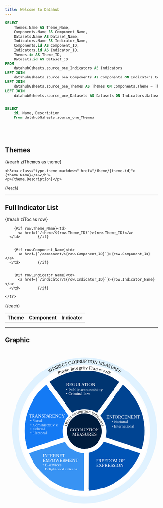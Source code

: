 ```yaml
---
title: Welcome to Datahub
---
```


```sql ziToc
SELECT 
    Themes.Name AS Theme_Name,
    Components.Name AS Component_Name,
    Datasets.Name AS Dataset_Name,
    Indicators.Name AS Indicator_Name,
    Components.id AS Component_ID,
    Indicators.id AS Indicator_ID,
    Themes.id AS Theme_ID,
    Datasets.id AS Dataset_ID
FROM 
    datahubGsheets.source_one_Indicators AS Indicators
LEFT JOIN 
    datahubGsheets.source_one_Components AS Components ON Indicators.Component = Components.id
LEFT JOIN 
    datahubGsheets.source_one_Themes AS Themes ON Components.Theme = Themes.id
LEFT JOIN 
    datahubGsheets.source_one_Datasets AS Datasets ON Indicators.Dataset = Datasets.id

```

```sql ziThemes

SELECT 
    id, Name, Description
    From datahubGsheets.source_one_Themes



  

```

 

## Themes

<div class="xlist">
 {#each ziThemes as theme}
 
    <h3><a class="type-theme markdown" href="/theme/{theme.id}">{theme.Name}</a></h3>
    <p>{theme.Description}</p> 
    
 {/each}
</div>

---







## Full Indicator List

<DataTable data={ziToc} rows=all groupBy=Theme_Name  groupsOpen=false>
  <Column id=Theme_Name/> 
	<Column id=Component_Name /> 
	<Column id=Indicator_Link contentType=link linkLabel=Indicator_Name  /> 
</DataTable>


<DataTable data={ziToc} rows=all>
  <table id="zitable">
  <thead>
    <tr>
      <th>Theme</th>
      <th>Component</th>
      <th>Indicator</th>
    </tr>
  </thead>
  <tbody>
  {#each ziToc as row}
    <tr class="{row.Theme_ID} {row.Component_ID} ">
      
        {#if row.Theme_Name}<td>
          <a href={`/theme/${row.Theme_ID}`}>{row.Theme_ID}</a>
      </td>        {/if}

      
        {#if row.Component_Name}<td>
          <a href={`/component/${row.Component_ID}`}>{row.Component_ID}</a>
      </td>        {/if}

      
        {#if row.Indicator_Name}<td>
          <a href={`/indicator/${row.Indicator_ID}`}>{row.Indicator_Name}</a>
      </td>        {/if}

    </tr>
  {/each}
  </tbody>
  </table>
</DataTable>


---

## Graphic

<div id="mainchart" style="height: 33rem; width: 33rem; ">
  <svg width="100%" height="100%" viewBox="0 0 1766 1766" version="1.1" xml:space="preserve" style="fill-rule:evenodd;clip-rule:evenodd;stroke-linejoin:round;stroke-miterlimit:2;" id="svg446" sodipodi:docname="dh-pie.svg" inkscape:version="1.2.2 (b0a84865, 2022-12-01)" xmlns:inkscape="http://www.inkscape.org/namespaces/inkscape" xmlns:sodipodi="http://sodipodi.sourceforge.net/DTD/sodipodi-0.dtd" xmlns="http://www.w3.org/2000/svg" xmlns:svg="http://www.w3.org/2000/svg"> <defs id="defs450" /> <sodipodi:namedview id="namedview448" pagecolor="#ffffff" bordercolor="#000000" borderopacity="0.25" inkscape:showpageshadow="2" inkscape:pageopacity="0.0" inkscape:pagecheckerboard="0" inkscape:deskcolor="#d1d1d1" showgrid="false" inkscape:zoom="0.5815402" inkscape:cx="520.1704" inkscape:cy="882.14021" inkscape:window-width="2560" inkscape:window-height="1350" inkscape:window-x="1512" inkscape:window-y="25" inkscape:window-maximized="1" inkscape:current-layer="g48" /> <g id="Artboard1" transform="matrix(1,0,0,1,-400.918,-795.349)"> <rect x="400.918" y="795.349" width="1765.9" height="1765.9" style="fill:none;" id="rect16" /> <g transform="matrix(1,0,0,1,114.485,629.004)" id="g443"> <g transform="matrix(1,0,0,1,-7.43803,-552.266)" id="g48"> <g transform="matrix(1,0,0,1,1.32629,1.98776)" id="g22"> <path d="M1795.76,1818.84C1753.74,1945.89 1672.87,2061.43 1556.29,2145.88C1440.35,2229.86 1306.21,2270.69 1173.05,2271.45C1173.31,2270.9 1173.46,2270.29 1173.46,2269.64L1174.08,1618.15L1795.76,1818.84Z" style="fill:rgb(0,84,182);" id="path18" /> <path d="M1843.23,1834.53L1811.12,1771.25L1189.44,1570.56L1124.08,1618.1L1123.46,2269.6C1123.47,2262.46 1125.12,2255.7 1128.04,2249.68L1173.33,2321.45C1316.59,2320.63 1460.9,2276.72 1585.62,2186.37C1711.04,2095.52 1798.03,1971.22 1843.23,1834.53ZM1795.76,1818.84C1753.74,1945.89 1672.87,2061.43 1556.29,2145.88C1440.35,2229.86 1306.21,2270.69 1173.05,2271.45C1173.31,2270.9 1173.46,2270.29 1173.46,2269.64L1174.08,1618.15L1795.76,1818.84Z" style="fill:white;" id="path20" /> </g> <g transform="matrix(1,0,0,1,1.32629,1.98776)" id="g28"> <path d="M541.223,1818.65L818.848,1729.52L1165.75,1618.73L1165.13,2269.64C1165.13,2270.29 1165.28,2270.9 1165.54,2271.45C962.09,2270.3 761.829,2175.61 633.434,1998.35C592.632,1942.02 562.016,1881.4 541.223,1818.65Z" style="fill:rgb(56,147,243);" id="path24" /> <path d="M525.939,1771.05L493.761,1834.38C516.127,1901.87 549.052,1967.09 592.941,2027.68C731.042,2218.34 946.429,2320.21 1165.26,2321.45L1210.56,2249.68C1213.48,2255.73 1215.14,2262.52 1215.13,2269.68C1215.13,2269.68 1215.75,1618.78 1215.75,1618.78L1150.54,1571.1L803.636,1681.89C803.563,1681.92 525.939,1771.05 525.939,1771.05ZM541.223,1818.65L818.848,1729.52L1165.75,1618.73L1165.13,2269.64C1165.13,2270.29 1165.28,2270.9 1165.54,2271.45C962.09,2270.3 761.829,2175.61 633.434,1998.35C592.632,1942.02 562.016,1881.4 541.223,1818.65Z" style="fill:white;" id="path26" /> </g> <g transform="matrix(1,0,0,1,1.32629,1.98776)" id="g34" onclick="window.location.href='/theme/enforcement/'"> <path d="M1559.12,1077.4C1613.29,1117.05 1662.31,1165.72 1703.82,1223.03C1831.57,1399.4 1859.47,1617.89 1798.32,1810.91L1176.62,1610.21L1559.12,1077.4Z" style="fill:rgb(0,68,146);" id="path30" /> <path d="M1588.64,1037.05L1518.5,1048.24L1136,1581.05L1161.26,1657.79L1782.96,1858.49L1845.99,1826.01C1911.76,1618.4 1881.72,1383.4 1744.31,1193.7C1699.66,1132.05 1646.92,1079.7 1588.64,1037.05ZM1559.12,1077.4C1613.29,1117.05 1662.31,1165.72 1703.82,1223.03C1831.57,1399.4 1859.47,1617.89 1798.32,1810.91L1176.62,1610.21L1559.12,1077.4Z" style="fill:white;" id="path32" /> </g> <g transform="matrix(1,0,0,1,1.32629,1.98776)" id="g40"> <path d="M773.782,1080.77L1145.01,1585.39L1163.03,1610.27L816.308,1721.59L538.519,1810.31C455.764,1548.84 542.614,1252.94 773.782,1080.77Z" style="fill:rgb(20,122,244);" id="path36" /> <path d="M814.058,1051.14L743.917,1040.67C495.26,1225.86 401.834,1544.15 490.849,1825.39L553.731,1857.93L831.52,1769.22C831.592,1769.19 1178.31,1657.88 1178.31,1657.88L1203.52,1580.94L1185.5,1556.06C1185.29,1555.77 814.058,1051.14 814.058,1051.14ZM773.782,1080.77L1145.01,1585.39L1163.03,1610.27L816.308,1721.59L538.519,1810.31C455.764,1548.84 542.614,1252.94 773.782,1080.77Z" style="fill:white;" id="path38" /> </g> <g transform="matrix(1,0,0,1,1.32629,1.98776)" id="g46"> <path d="M784.247,1073.13C1019.57,904.825 1328.7,913.112 1552.36,1072.52L1169.94,1605.22L1151.74,1580.48L784.247,1073.13Z" style="fill:rgb(0,53,113);" id="path42" /> <path d="M755.16,1032.47L743.754,1102.47L1111.25,1609.81C1111.46,1610.11 1129.67,1634.85 1129.67,1634.85L1210.56,1634.38L1592.98,1101.68L1581.38,1031.8C1340.8,860.336 1008.29,851.424 755.16,1032.47ZM784.247,1073.13C1019.57,904.825 1328.7,913.112 1552.36,1072.52L1169.94,1605.22L1151.74,1580.48L784.247,1073.13Z" style="fill:white;" id="path44" /> </g> </g> <g transform="matrix(0.843191,0,0,0.331615,397.152,1263.36)" id="g52"> <rect x="903.603" y="1320.66" width="59.13" height="71.903" style="fill:white;" id="rect50" /> </g> <g transform="matrix(1.11643,-1.0165e-16,1.0165e-16,1.11643,17.2964,-712.227)" id="g56"> <path d="M1025.73,868.302C630.238,868.302 309.15,1189.39 309.15,1584.88C309.15,1980.37 630.238,2301.46 1025.73,2301.46C1421.22,2301.46 1742.31,1980.37 1742.31,1584.88C1742.31,1189.39 1421.22,868.302 1025.73,868.302L1025.73,868.302ZM1025.73,935.481C1384.14,935.481 1675.13,1226.47 1675.13,1584.88C1675.13,1943.3 1384.14,2234.28 1025.73,2234.28C667.315,2234.28 376.328,1943.3 376.328,1584.88C376.328,1226.47 667.315,935.481 1025.73,935.481Z" style="fill:rgb(224,242,255);" id="path54" /> </g> <g id="text" transform="matrix(1,0,0,1,-6.11174,-550.279)"> <g transform="matrix(0.296581,-2.70034e-17,2.70034e-17,0.296581,864.093,1144.34)" id="g62"> <circle cx="1025.73" cy="1584.88" r="649.401" style="fill:rgb(0,28,61);" id="circle58" /> <path d="M1025.73,766.893C574.269,766.893 207.741,1133.42 207.741,1584.88C207.741,2036.34 574.269,2402.87 1025.73,2402.87C1477.19,2402.87 1843.72,2036.34 1843.72,1584.88C1843.72,1133.42 1477.19,766.893 1025.73,766.893ZM1025.73,935.481C1384.14,935.481 1675.13,1226.47 1675.13,1584.88C1675.13,1943.3 1384.14,2234.28 1025.73,2234.28C667.315,2234.28 376.328,1943.3 376.328,1584.88C376.328,1226.47 667.315,935.481 1025.73,935.481Z" style="fill:white;" id="path60" /> </g> <g transform="matrix(0.374687,0.927152,-0.927152,0.374687,2005.42,650.91)" id="g168"> <g transform="matrix(-0.75017,-0.661245,0.661245,-0.75017,-58.8678,2572.01)" id="g66"> <text x="456.442px" y="1297.13px" style="font-family:'Figtree-Light_Medium', 'Figtree';font-weight:300;font-size:43.75px;" id="text64">D</text> </g> <g transform="matrix(-0.684655,-0.728867,0.728867,-0.684655,-199.184,2467.95)" id="g70"> <text x="434.287px" y="1277.06px" style="font-family:'Figtree-Light_Medium', 'Figtree';font-weight:300;font-size:43.75px;" id="text68">i</text> </g> <g transform="matrix(-0.635712,-0.771926,0.771926,-0.635712,-281.022,2407.74)" id="g74"> <text x="427.62px" y="1270.18px" style="font-family:'Figtree-Light_Medium', 'Figtree';font-weight:300;font-size:43.75px;" id="text72">r</text> </g> <g transform="matrix(-0.566451,-0.824095,0.824095,-0.566451,-382.508,2317.69)" id="g78"> <text x="418.404px" y="1259.46px" style="font-family:'Figtree-Light_Medium', 'Figtree';font-weight:300;font-size:43.75px;" id="text76">e</text> </g> <g transform="matrix(-0.465851,-0.884863,0.884863,-0.465851,-503.592,2175.81)" id="g82"> <text x="404.921px" y="1239.9px" style="font-family:'Figtree-Light_Medium', 'Figtree';font-weight:300;font-size:43.75px;" id="text80">c</text> </g> <g transform="matrix(-0.376338,-0.926483,0.926483,-0.376338,-586.942,2042.71)" id="g86"> <text x="394.056px" y="1218.91px" style="font-family:'Figtree-Light_Medium', 'Figtree';font-weight:300;font-size:43.75px;" id="text84">t</text> </g> <g transform="matrix(-0.228192,-0.973616,0.973616,-0.228192,-690.069,1840.24)" id="g90"> <text x="384.364px" y="1193.63px" style="font-family:'Figtree-Light_Medium', 'Figtree';font-weight:300;font-size:43.75px;" id="text88">c</text> </g> <g transform="matrix(-0.109018,-0.99404,0.99404,-0.109018,-743.488,1674.97)" id="g94"> <text x="378.915px" y="1170.69px" style="font-family:'Figtree-Light_Medium', 'Figtree';font-weight:300;font-size:43.75px;" id="text92">o</text> </g> <g transform="matrix(-0.00317132,-0.999995,0.999995,-0.00317132,-767.94,1525.48)" id="g98"> <text x="376.357px" y="1145.5px" style="font-family:'Figtree-Light_Medium', 'Figtree';font-weight:300;font-size:43.75px;" id="text96">r</text> </g> <g transform="matrix(0.0661058,-0.997813,0.997813,0.0661058,-777.607,1431.97)" id="g102"> <text x="376.187px" y="1131.4px" style="font-family:'Figtree-Light_Medium', 'Figtree';font-weight:300;font-size:43.75px;" id="text100">r</text> </g> <g transform="matrix(0.151609,-0.988441,0.988441,0.151609,-784.656,1320.36)" id="g106"> <text x="376.833px" y="1117.27px" style="font-family:'Figtree-Light_Medium', 'Figtree';font-weight:300;font-size:43.75px;" id="text104">u</text> </g> <g transform="matrix(0.27867,-0.960387,0.960387,0.27867,-775.559,1153.96)" id="g110"> <text x="380.416px" y="1093.27px" style="font-family:'Figtree-Light_Medium', 'Figtree';font-weight:300;font-size:43.75px;" id="text108">p</text> </g> <g transform="matrix(0.374204,-0.927346,0.927346,0.374204,-748.353,1028.35)" id="g114"> <text x="387.761px" y="1068.65px" style="font-family:'Figtree-Light_Medium', 'Figtree';font-weight:300;font-size:43.75px;" id="text112">t</text> </g> <g transform="matrix(0.434647,-0.900601,0.900601,0.434647,-726.346,950.463)" id="g118"> <text x="393.866px" y="1053.76px" style="font-family:'Figtree-Light_Medium', 'Figtree';font-weight:300;font-size:43.75px;" id="text116">i</text> </g> <g transform="matrix(0.509744,-0.860326,0.860326,0.509744,-703.98,854.465)" id="g122"> <text x="397.74px" y="1044.92px" style="font-family:'Figtree-Light_Medium', 'Figtree';font-weight:300;font-size:43.75px;" id="text120">o</text> </g> <g transform="matrix(0.613268,-0.789875,0.789875,0.613268,-649.283,720.055)" id="g126"> <text x="410.692px" y="1023.09px" style="font-family:'Figtree-Light_Medium', 'Figtree';font-weight:300;font-size:43.75px;" id="text124">n</text> </g> <g transform="matrix(0.716258,-0.697835,0.697835,0.716258,-572.166,584.926)" id="g130"> <text x="433.201px" y="996.056px" style="font-family:'Figtree-Light_Medium', 'Figtree';font-weight:300;font-size:43.75px;" id="text128">i</text> </g> <g transform="matrix(0.772163,-0.635424,0.635424,0.772163,-528.256,504.859)" id="g134"> <text x="439.885px" y="989.069px" style="font-family:'Figtree-Light_Medium', 'Figtree';font-weight:300;font-size:43.75px;" id="text132">n</text> </g> <g transform="matrix(0.841952,-0.539553,0.539553,0.841952,-452.864,401.302)" id="g138"> <text x="458.56px" y="973.656px" style="font-family:'Figtree-Light_Medium', 'Figtree';font-weight:300;font-size:43.75px;" id="text136">d</text> </g> <g transform="matrix(0.888023,-0.459799,0.459799,0.888023,-387.741,328.316)" id="g142"> <text x="480.193px" y="960.228px" style="font-family:'Figtree-Light_Medium', 'Figtree';font-weight:300;font-size:43.75px;" id="text140">i</text> </g> <g transform="matrix(0.922981,-0.384845,0.384845,0.922981,-330.077,261.652)" id="g146"> <text x="488.669px" y="955.484px" style="font-family:'Figtree-Light_Medium', 'Figtree';font-weight:300;font-size:43.75px;" id="text144">c</text> </g> <g transform="matrix(0.960387,-0.27867,0.27867,0.960387,-243.524,179.736)" id="g150"> <text x="510.443px" y="946.439px" style="font-family:'Figtree-Light_Medium', 'Figtree';font-weight:300;font-size:43.75px;" id="text148">a</text> </g> <g transform="matrix(0.982682,-0.185301,0.185301,0.982682,-165.064,114.777)" id="g154"> <text x="531.513px" y="940.466px" style="font-family:'Figtree-Light_Medium', 'Figtree';font-weight:300;font-size:43.75px;" id="text152">t</text> </g> <g transform="matrix(0.996544,-0.0830657,0.0830657,0.996544,-75.9603,48.7057)" id="g158"> <text x="547.358px" y="937.234px" style="font-family:'Figtree-Light_Medium', 'Figtree';font-weight:300;font-size:43.75px;" id="text156">o</text> </g> <g transform="matrix(0.999745,0.0225906,-0.0225906,0.999745,21.2758,-12.6972)" id="g162"> <text x="572.623px" y="935.333px" style="font-family:'Figtree-Light_Medium', 'Figtree';font-weight:300;font-size:43.75px;" id="text160">r</text> </g> <g transform="matrix(0.995068,0.0992001,-0.0992001,0.995068,95.6912,-53.5868)" id="g166"> <text x="586.702px" y="935.455px" style="font-family:'Figtree-Light_Medium', 'Figtree';font-weight:300;font-size:43.75px;" id="text164">s</text> </g> </g> <g transform="matrix(0.415879,0.90942,-0.90942,0.415879,2330.83,-390.014)" id="g274"> <g transform="matrix(-0.105485,-0.994421,0.994421,-0.105485,-1311.27,2778.47)" id="g172"> <text x="594.027px" y="1979px" style="font-family:'Figtree-Light_Medium', 'Figtree';font-weight:300;font-size:50px;" id="text170">I</text> </g> <g transform="matrix(-0.0717301,-0.997424,0.997424,-0.0717301,-1325.91,2697.78)" id="g176"> <text x="592.414px" y="1965.88px" style="font-family:'Figtree-Light_Medium', 'Figtree';font-weight:300;font-size:50px;" id="text174">N</text> </g> <g transform="matrix(-0.0221944,-0.999754,0.999754,-0.0221944,-1324.03,2559.54)" id="g180"> <text x="589.661px" y="1927.25px" style="font-family:'Figtree-Light_Medium', 'Figtree';font-weight:300;font-size:50px;" id="text178">D</text> </g> <g transform="matrix(0.00723436,-0.999974,0.999974,0.00723436,-1308.32,2468.47)" id="g184"> <text x="589.033px" y="1893.14px" style="font-family:'Figtree-Light_Medium', 'Figtree';font-weight:300;font-size:50px;" id="text182">I</text> </g> <g transform="matrix(0.0376392,-0.999291,0.999291,0.0376392,-1311.82,2397.74)" id="g188"> <text x="588.966px" y="1879.95px" style="font-family:'Figtree-Light_Medium', 'Figtree';font-weight:300;font-size:50px;" id="text186">R</text> </g> <g transform="matrix(0.0755762,-0.99714,0.99714,0.0755762,-1298.3,2297.76)" id="g192"> <text x="590.106px" y="1849.09px" style="font-family:'Figtree-Light_Medium', 'Figtree';font-weight:300;font-size:50px;" id="text190">E</text> </g> <g transform="matrix(0.119015,-0.992892,0.992892,0.119015,-1284.71,2190.95)" id="g196"> <text x="592.276px" y="1819.43px" style="font-family:'Figtree-Light_Medium', 'Figtree';font-weight:300;font-size:50px;" id="text194">C</text> </g> <g transform="matrix(0.160641,-0.987013,0.987013,0.160641,-1259.83,2086.1)" id="g200"> <text x="596.624px" y="1783.78px" style="font-family:'Figtree-Light_Medium', 'Figtree';font-weight:300;font-size:50px;" id="text198">T</text> </g> <g transform="matrix(0.217907,-0.97597,0.97597,0.217907,-1231.17,1953.31)" id="g204"> <text x="603.172px" y="1744.84px" style="font-family:'Figtree-Light_Medium', 'Figtree';font-weight:300;font-size:50px;" id="text202">C</text> </g> <g transform="matrix(0.26605,-0.963959,0.963959,0.26605,-1199.69,1843.8)" id="g208"> <text x="610.965px" y="1709.73px" style="font-family:'Figtree-Light_Medium', 'Figtree';font-weight:300;font-size:50px;" id="text206">O</text> </g> <g transform="matrix(0.312265,-0.949995,0.949995,0.312265,-1161.61,1740.47)" id="g212"> <text x="621.288px" y="1672.53px" style="font-family:'Figtree-Light_Medium', 'Figtree';font-weight:300;font-size:50px;" id="text210">R</text> </g> <g transform="matrix(0.3512,-0.9363,0.9363,0.3512,-1129.18,1656.77)" id="g216"> <text x="630.874px" y="1643.16px" style="font-family:'Figtree-Light_Medium', 'Figtree';font-weight:300;font-size:50px;" id="text214">R</text> </g> <g transform="matrix(0.390317,-0.92068,0.92068,0.390317,-1094.97,1574.91)" id="g220"> <text x="641.649px" y="1614.21px" style="font-family:'Figtree-Light_Medium', 'Figtree';font-weight:300;font-size:50px;" id="text218">U</text> </g> <g transform="matrix(0.431731,-0.902003,0.902003,0.431731,-1054.06,1490.04)" id="g224"> <text x="655.527px" y="1581.56px" style="font-family:'Figtree-Light_Medium', 'Figtree';font-weight:300;font-size:50px;" id="text222">P</text> </g> <g transform="matrix(0.462996,-0.88636,0.88636,0.462996,-1020.38,1427.4)" id="g228"> <text x="667.821px" y="1555.8px" style="font-family:'Figtree-Light_Medium', 'Figtree';font-weight:300;font-size:50px;" id="text226">T</text> </g> <g transform="matrix(0.486164,-0.873868,0.873868,0.486164,-989.121,1381.72)" id="g232"> <text x="680.371px" y="1531.95px" style="font-family:'Figtree-Light_Medium', 'Figtree';font-weight:300;font-size:50px;" id="text230">I</text> </g> <g transform="matrix(0.515733,-0.856749,0.856749,0.515733,-970.043,1324.47)" id="g236"> <text x="686.583px" y="1520.32px" style="font-family:'Figtree-Light_Medium', 'Figtree';font-weight:300;font-size:50px;" id="text234">O</text> </g> <g transform="matrix(0.558699,-0.829371,0.829371,0.558699,-921.668,1242.26)" id="g240"> <text x="706.507px" y="1487.21px" style="font-family:'Figtree-Light_Medium', 'Figtree';font-weight:300;font-size:50px;" id="text238">N</text> </g> <g transform="matrix(0.615405,-0.788211,0.788211,0.615405,-856.078,1135.39)" id="g244"> <text x="735.432px" y="1444.94px" style="font-family:'Figtree-Light_Medium', 'Figtree';font-weight:300;font-size:50px;" id="text242">M</text> </g> <g transform="matrix(0.651971,-0.758244,0.758244,0.651971,-805.535,1068.72)" id="g248"> <text x="761.436px" y="1411.86px" style="font-family:'Figtree-Light_Medium', 'Figtree';font-weight:300;font-size:50px;" id="text246">E</text> </g> <g transform="matrix(0.683162,-0.730267,0.730267,0.683162,-767.204,1010.35)" id="g252"> <text x="780.749px" y="1389.32px" style="font-family:'Figtree-Light_Medium', 'Figtree';font-weight:300;font-size:50px;" id="text250">A</text> </g> <g transform="matrix(0.712547,-0.701625,0.701625,0.712547,-726.917,956.076)" id="g256"> <text x="803.351px" y="1365.18px" style="font-family:'Figtree-Light_Medium', 'Figtree';font-weight:300;font-size:50px;" id="text254">S</text> </g> <g transform="matrix(0.742485,-0.669863,0.669863,0.742485,-687.467,898.795)" id="g260"> <text x="825.264px" y="1343.54px" style="font-family:'Figtree-Light_Medium', 'Figtree';font-weight:300;font-size:50px;" id="text258">U</text> </g> <g transform="matrix(0.7724,-0.635136,0.635136,0.7724,-644.41,841.278)" id="g264"> <text x="851.624px" y="1319.78px" style="font-family:'Figtree-Light_Medium', 'Figtree';font-weight:300;font-size:50px;" id="text262">R</text> </g> <g transform="matrix(0.796077,-0.605195,0.605195,0.796077,-608.296,794.969)" id="g268"> <text x="875.494px" y="1300.12px" style="font-family:'Figtree-Light_Medium', 'Figtree';font-weight:300;font-size:50px;" id="text266">E</text> </g> <g transform="matrix(0.819343,-0.573304,0.573304,0.819343,-572.649,747.084)" id="g272"> <text x="899.086px" y="1282.17px" style="font-family:'Figtree-Light_Medium', 'Figtree';font-weight:300;font-size:50px;" id="text270">S</text> </g> </g> <g transform="matrix(0.313288,0.949658,-0.949658,0.313288,2497.92,-162.453)" id="g372"> <g transform="matrix(-0.0908426,-0.995865,0.995865,-0.0908426,-1243.03,2661.54)" id="g278"> <text x="593.385px" y="1898.17px" style="font-family:'Figtree-Light_Medium', 'Figtree';font-weight:300;font-size:50px;" id="text276">P</text> </g> <g transform="matrix(-0.0534631,-0.99857,0.99857,-0.0534631,-1244.97,2559.93)" id="g282"> <text x="590.784px" y="1870.01px" style="font-family:'Figtree-Light_Medium', 'Figtree';font-weight:300;font-size:50px;" id="text280">u</text> </g> <g transform="matrix(-0.0109007,-0.999941,0.999941,-0.0109007,-1246.54,2451.66)" id="g286"> <text x="589.273px" y="1842.34px" style="font-family:'Figtree-Light_Medium', 'Figtree';font-weight:300;font-size:50px;" id="text284">b</text> </g> <g transform="matrix(0.0169444,-0.999856,0.999856,0.0169444,-1233.92,2371.52)" id="g290"> <text x="589.067px" y="1813.27px" style="font-family:'Figtree-Light_Medium', 'Figtree';font-weight:300;font-size:50px;" id="text288">l</text> </g> <g transform="matrix(0.0325915,-0.999469,0.999469,0.0325915,-1231.77,2332.93)" id="g294"> <text x="589.235px" y="1802.76px" style="font-family:'Figtree-Light_Medium', 'Figtree';font-weight:300;font-size:50px;" id="text292">i</text> </g> <g transform="matrix(0.0597865,-0.998211,0.998211,0.0597865,-1234.37,2273.1)" id="g298"> <text x="589.472px" y="1791.81px" style="font-family:'Figtree-Light_Medium', 'Figtree';font-weight:300;font-size:50px;" id="text296">c</text> </g> <g transform="matrix(0.107154,-0.994242,0.994242,0.107154,-1213.54,2153.53)" id="g302"> <text x="592.276px" y="1752.44px" style="font-family:'Figtree-Light_Medium', 'Figtree';font-weight:300;font-size:50px;" id="text300">I</text> </g> <g transform="matrix(0.137194,-0.990544,0.990544,0.137194,-1210.72,2088.64)" id="g306"> <text x="593.569px" y="1739.3px" style="font-family:'Figtree-Light_Medium', 'Figtree';font-weight:300;font-size:50px;" id="text304">n</text> </g> <g transform="matrix(0.170234,-0.985404,0.985404,0.170234,-1191.13,2009.15)" id="g310"> <text x="597.441px" y="1711.85px" style="font-family:'Figtree-Light_Medium', 'Figtree';font-weight:300;font-size:50px;" id="text308">t</text> </g> <g transform="matrix(0.203562,-0.979062,0.979062,0.203562,-1180.02,1936.86)" id="g314"> <text x="600.486px" y="1693.73px" style="font-family:'Figtree-Light_Medium', 'Figtree';font-weight:300;font-size:50px;" id="text312">e</text> </g> <g transform="matrix(0.242795,-0.970078,0.970078,0.242795,-1158.41,1850.24)" id="g318"> <text x="605.992px" y="1667.16px" style="font-family:'Figtree-Light_Medium', 'Figtree';font-weight:300;font-size:50px;" id="text316">g</text> </g> <g transform="matrix(0.27867,-0.960387,0.960387,0.27867,-1131.76,1771.09)" id="g322"> <text x="613.144px" y="1638.96px" style="font-family:'Figtree-Light_Medium', 'Figtree';font-weight:300;font-size:50px;" id="text320">r</text> </g> <g transform="matrix(0.295762,-0.955262,0.955262,0.295762,-1115.83,1733.3)" id="g326"> <text x="617.651px" y="1623.43px" style="font-family:'Figtree-Light_Medium', 'Figtree';font-weight:300;font-size:50px;" id="text324">i</text> </g> <g transform="matrix(0.315844,-0.948811,0.948811,0.315844,-1105.65,1692.58)" id="g330"> <text x="620.842px" y="1612.97px" style="font-family:'Figtree-Light_Medium', 'Figtree';font-weight:300;font-size:50px;" id="text328">t</text> </g> <g transform="matrix(0.347413,-0.937712,0.937712,0.347413,-1087.15,1628.73)" id="g334"> <text x="626.599px" y="1595.44px" style="font-family:'Figtree-Light_Medium', 'Figtree';font-weight:300;font-size:50px;" id="text332">y</text> </g> <g transform="matrix(0.401296,-0.915948,0.915948,0.401296,-1045.76,1520.22)" id="g338"> <text x="639.997px" y="1560.06px" style="font-family:'Figtree-Light_Medium', 'Figtree';font-weight:300;font-size:50px;" id="text336">F</text> </g> <g transform="matrix(0.430184,-0.902741,0.902741,0.430184,-1015.68,1462.49)" id="g342"> <text x="650.649px" y="1535.8px" style="font-family:'Figtree-Light_Medium', 'Figtree';font-weight:300;font-size:50px;" id="text340">r</text> </g> <g transform="matrix(0.454567,-0.890713,0.890713,0.454567,-996.374,1415.37)" id="g346"> <text x="657.486px" y="1521.24px" style="font-family:'Figtree-Light_Medium', 'Figtree';font-weight:300;font-size:50px;" id="text344">a</text> </g> <g transform="matrix(0.498827,-0.866702,0.866702,0.498827,-963.903,1330.71)" id="g350"> <text x="668.673px" y="1498.81px" style="font-family:'Figtree-Light_Medium', 'Figtree';font-weight:300;font-size:50px;" id="text348">m</text> </g> <g transform="matrix(0.541845,-0.840478,0.840478,0.541845,-913.034,1249.78)" id="g354"> <text x="689.839px" y="1462.37px" style="font-family:'Figtree-Light_Medium', 'Figtree';font-weight:300;font-size:50px;" id="text352">e</text> </g> <g transform="matrix(0.581332,-0.813666,0.813666,0.581332,-876.774,1175.76)" id="g358"> <text x="704.136px" y="1439.87px" style="font-family:'Figtree-Light_Medium', 'Figtree';font-weight:300;font-size:50px;" id="text356">w</text> </g> <g transform="matrix(0.619004,-0.785388,0.785388,0.619004,-830.131,1107.2)" id="g362"> <text x="726.131px" y="1409.22px" style="font-family:'Figtree-Light_Medium', 'Figtree';font-weight:300;font-size:50px;" id="text360">o</text> </g> <g transform="matrix(0.646727,-0.762721,0.762721,0.646727,-794.649,1057.38)" id="g366"> <text x="744.121px" y="1386.52px" style="font-family:'Figtree-Light_Medium', 'Figtree';font-weight:300;font-size:50px;" id="text364">r</text> </g> <g transform="matrix(0.668756,-0.743482,0.743482,0.668756,-771.756,1016.1)" id="g370"> <text x="754.446px" y="1374.16px" style="font-family:'Figtree-Light_Medium', 'Figtree';font-weight:300;font-size:50px;" id="text368">k</text> </g> </g> <g transform="matrix(1,0,0,1,471.792,683.655)" id="g376" onclick="window.location.href='/theme/regulation'"> <text x="496.724px" y="434.505px" style="font-family:'Figtree-Light_Medium', 'Figtree';font-weight:300;font-size:50px;fill:white;" id="text374">REGULATION</text> </g> <g transform="matrix(1,0,0,1,-154.064,797.212)" id="g380" onclick="window.location.href='/theme/transparency/'"> <text x="711.474px" y="667.104px" style="font-family:'Figtree-Light_Medium', 'Figtree';font-weight:300;font-size:50px;fill:white;" id="text378">TRANSPARENCY</text> </g> <g transform="matrix(1,0,0,1,385.398,660.237)" id="g386" onclick="window.location.href='/theme/corruption-measures/'"> <text x="621.35px" y="954.621px" style="font-family:'Figtree-Light_Medium', 'Figtree';font-weight:300;font-size:50px;fill:white;" id="text382">CORRUPTION</text> <text x="649px" y="1004.62px" style="font-family:'Figtree-Light_Medium', 'Figtree';font-weight:300;font-size:50px;fill:white;" id="text384">MEASURES</text> </g> <g transform="matrix(1,0,0,1,275.564,780.604)" id="g394" onclick="window.location.href='/theme/internet-empowerment/'"> <text x="431.464px" y="1120.65px" style="font-family:'Figtree-Light_Medium', 'Figtree';font-weight:300;font-size:50px;fill:white;" id="text388">INTERNET</text> <text x="431.464px" y="1170.65px" style="font-family:'Figtree-Light_Medium', 'Figtree';font-weight:300;font-size:50px;fill:white;" id="text392">EMPO<tspan x="570.014px " y="1170.65px " id="tspan390">W</tspan>ERMENT</text> </g> <g transform="matrix(1,0,0,1,903.29,962.563)" id="g400" onclick="window.location.href='theme/freedom-of-expression"> <text x="392.56px" y="992.094px" style="font-family:'Figtree-Light_Medium', 'Figtree';font-weight:300;font-size:50px;fill:white;" id="text396">FREEDOM OF</text> <text x="392.56px" y="1042.09px" style="font-family:'Figtree-Light_Medium', 'Figtree';font-weight:300;font-size:50px;fill:white;" id="text398">EXPRESSION</text> </g> <g transform="matrix(1,0,0,1,672.086,1103.81)" id="g404" onclick="window.location.href='/theme/enforcement/'"> <text x="737.914px" y="373.021px" style="font-family:'Figtree-Light_Medium', 'Figtree';font-weight:300;font-size:50px;fill:white;" id="text402" inkscape:label="text402" onclick="window.location.href='/theme/enforcement/'">ENFORCEMENT</text> </g> <g transform="matrix(1,0,0,1,246.36,890.171)" id="g414"> <text x="720.577px" y="281.488px" style="font-family:'Figtree-Light', 'Figtree';font-weight:300;font-size:43.75px;fill:white;" id="text408">• P<tspan x="777.977px " y="281.488px " id="tspan406">u</tspan>blic accountability</text> <text x="720.577px" y="327.321px" style="font-family:'Figtree-Light', 'Figtree';font-weight:300;font-size:43.75px;fill:white;" id="text412">• Criminal la<tspan x="952.102px " y="327.321px " id="tspan410">w</tspan> </text> </g> <g transform="matrix(1,0,0,1,197.965,851.423)" id="g428"> <text x="369.421px" y="660.634px" style="font-family:'Figtree-Light', 'Figtree';font-weight:300;font-size:43.75px;fill:white;" id="text416">• Fiscal</text> <text x="369.421px" y="706.467px" style="font-family:'Figtree-Light', 'Figtree';font-weight:300;font-size:43.75px;fill:white;" id="text422">• A<tspan x="430.846px " y="706.467px " id="tspan418">d</tspan>ministrativ<tspan x="656.596px " y="706.467px " id="tspan420">e</tspan> </text> <text x="369.421px" y="752.3px" style="font-family:'Figtree-Light', 'Figtree';font-weight:300;font-size:43.75px;fill:white;" id="text424">• Judicial</text> <text x="369.421px" y="798.134px" style="font-family:'Figtree-Light', 'Figtree';font-weight:300;font-size:43.75px;fill:white;" id="text426">• Electoral</text> </g> <g transform="matrix(1,0,0,1,880.08,1174.31)" id="g434"> <text x="589.461px" y="353.266px" style="font-family:'Figtree-Light', 'Figtree';font-weight:300;font-size:43.75px;fill:white;" id="text430">• National</text> <text x="589.461px" y="399.099px" style="font-family:'Figtree-Light', 'Figtree';font-weight:300;font-size:43.75px;fill:white;" id="text432">• International</text> </g> <g transform="matrix(1,0,0,1,681.581,1434.46)" id="g440"> <text x="22.637px" y="563.107px" style="font-family:'Figtree-Light', 'Figtree';font-weight:300;font-size:43.75px;fill:white;" id="text436">• E-services</text> <text x="22.637px" y="608.94px" style="font-family:'Figtree-Light', 'Figtree';font-weight:300;font-size:43.75px;fill:white;" id="text438">• Enlightened citizens</text> </g> </g> </g> </g> </svg> 
 </div>


 <style>
 .xlist h3 {font-weight: bold;}
 .xlist p {line-height: 1.2;margin-bottom: 1ex; font-size: .9em;}
 
 *[onclick] {
  cursor: pointer;
 }
 *[onclick]:hover {
  cursor: pointer;
  opacity: 0.7;
 }
 tr td:first-child {
  font-family: 'Arial Narrow'; 
  text-overflow: ellipsis;   
    overflow:hidden;              
    white-space:nowrap;           
    width: 8em; padding-right: 1.5ex; 
    /*opacity: 0;  */
 }
 tr td:nth-child(2) {
  font-family: 'Arial Narrow'; text-align: center; 
 }
 
 </style>